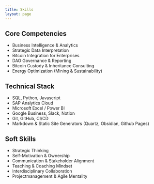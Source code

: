 ```yaml
---
title: Skills
layout: page
---
```

## Core Competencies
- Business Intelligence & Analytics
- Strategic Data Interpretation
- Bitcoin Integration for Enterprises
- DAO Governance & Reporting
- Bitcoin Custody & Inheritance Consulting
- Energy Optimization (Mining & Sustainability)
## Technical Stack
- SQL, Python, Javascript
- SAP Analytics Cloud
- Microsoft Excel / Power BI
- Google Business, Slack, Notion
- Git, GitHub, CI/CD
- Markdown & Static Site Generators (Quartz, Obsidian, Github Pages)
## Soft Skills
- Strategic Thinking
- Self-Motivation & Ownership
- Communication & Stakeholder Alignment
- Teaching & Coaching Mindset
- Interdisciplinary Collaboration
- Projectmanagement & Agile Mentality